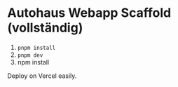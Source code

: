 # Autohaus Webapp Scaffold (vollständig)

1. `pnpm install`
2. `pnpm dev`
3. npm install

Deploy on Vercel easily.
